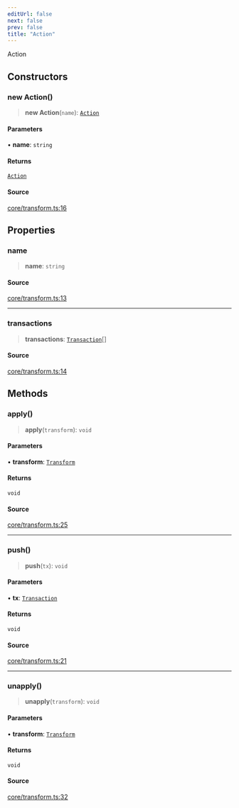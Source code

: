 ```yaml
---
editUrl: false
next: false
prev: false
title: "Action"
---
```


Action

## Constructors

### new Action()

> **new Action**(`name`): [`Action`](/api-core/classes/action/)

#### Parameters

• **name**: `string`

#### Returns

[`Action`](/api-core/classes/action/)

#### Source

[core/transform.ts:16](https://github.com/dgmjs/dgmjs/blob/c296d113d513e412f08f9016159ca40d11e704cd/packages/core/src/core/transform.ts#L16)

## Properties

### name

> **name**: `string`

#### Source

[core/transform.ts:13](https://github.com/dgmjs/dgmjs/blob/c296d113d513e412f08f9016159ca40d11e704cd/packages/core/src/core/transform.ts#L13)

***

### transactions

> **transactions**: [`Transaction`](/api-core/classes/transaction/)[]

#### Source

[core/transform.ts:14](https://github.com/dgmjs/dgmjs/blob/c296d113d513e412f08f9016159ca40d11e704cd/packages/core/src/core/transform.ts#L14)

## Methods

### apply()

> **apply**(`transform`): `void`

#### Parameters

• **transform**: [`Transform`](/api-core/classes/transform/)

#### Returns

`void`

#### Source

[core/transform.ts:25](https://github.com/dgmjs/dgmjs/blob/c296d113d513e412f08f9016159ca40d11e704cd/packages/core/src/core/transform.ts#L25)

***

### push()

> **push**(`tx`): `void`

#### Parameters

• **tx**: [`Transaction`](/api-core/classes/transaction/)

#### Returns

`void`

#### Source

[core/transform.ts:21](https://github.com/dgmjs/dgmjs/blob/c296d113d513e412f08f9016159ca40d11e704cd/packages/core/src/core/transform.ts#L21)

***

### unapply()

> **unapply**(`transform`): `void`

#### Parameters

• **transform**: [`Transform`](/api-core/classes/transform/)

#### Returns

`void`

#### Source

[core/transform.ts:32](https://github.com/dgmjs/dgmjs/blob/c296d113d513e412f08f9016159ca40d11e704cd/packages/core/src/core/transform.ts#L32)
